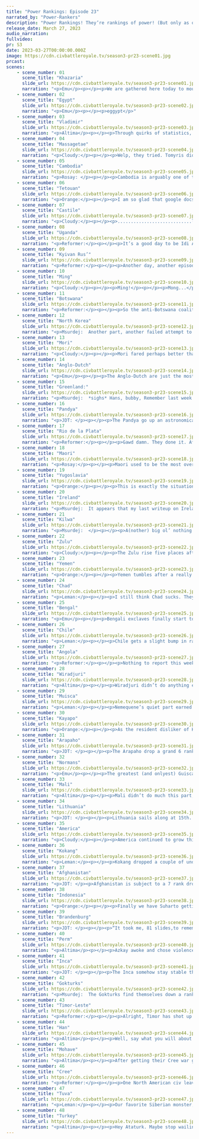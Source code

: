 ```yaml
---
title: "Power Rankings: Episode 23"
narrated_by: "Power-Rankers"
description: "Power Rankings! They’re rankings of power! (But only as of the instant of the end of the previous episode, as these are not meant to be future predictions!) Power Rankings!"
release_date: March 27, 2023
audio_narration:
fullvideo:
pr: S3
date: 2023-03-27T00:00:00.000Z
image: https://cdn.civbattleroyale.tv/season3-pr23-scene01.jpg
prcast:
scenes:
    - scene_number: 01
      scene_title: "Khazaria"
      slide_url: https://cdn.civbattleroyale.tv/season3-pr23-scene01.jpg
      narration: "<p>Emu</p><p></p><p>We are gathered here today to mourn Bulan, greatest of all leaders, Captain of the Caspian, scourge of that one Afghan line infantry, devoted father and husband, and friend to many. He was cruelly taken out of this world by Durrani the Horrible, who was promptly carved up by all his neighbors for this horrible crime. He is survived by his wife, two daughters, and a cousin in Massagetae.</p>"
    - scene_number: 02
      scene_title: "Egypt"
      slide_url: https://cdn.civbattleroyale.tv/season3-pr23-scene02.jpg
      narration: "<p>Emu</p><p></p><p>eggypt</p>"
    - scene_number: 03
      scene_title: "Vladimir"
      slide_url: https://cdn.civbattleroyale.tv/season3-pr23-scene03.jpg
      narration: "<p>Altima</p><p></p><p>Through quirks of statistics, Vladimir winds up not last despite currently being at war with a top 10 ranked civ and on one last city. Well, that’s not entirely fair to those who ranked them above last. Vladimir is unlikely to actually die in the next part. They’ve still got a largish carpet for a city-state, their terrain is fairly rough, and Perm is busy causing themselves other problems on top of thus far being fairly averse to finishing blows. There’s decent odds they walk out of this war alive; a city state doomed to die a slow death, but alive regardless.</p><p></p><p>Of course if Lithuania rejoins Vladimir will just die outright.</p>"
    - scene_number: 04
      scene_title: "Massagetae"
      slide_url: https://cdn.civbattleroyale.tv/season3-pr23-scene04.jpg
      narration: "<p>Cloudy:</p><p></p><p>Welp, they tried. Tomyris did declare war on Khazaria, as we jokingly suggested, but sadly she failed to get the kill. Now all she can do is wait for death at the hands of a larger power.</p>"
    - scene_number: 05
      scene_title: "Cambodia"
      slide_url: https://cdn.civbattleroyale.tv/season3-pr23-scene05.jpg
      narration: "<p>Rosay: </p><p></p><p>Cambodia is arguably one of the better rumps for the sole reason that they are doing what every rump should aspire to do: Be in a war for over 1000 years with the same civ and somehow manage not to die. The status quo did not dramatically change for Cambodia for this part, and at this point that is enough of a win</p>"
    - scene_number: 06
      scene_title: "Tetouan"
      slide_url: https://cdn.civbattleroyale.tv/season3-pr23-scene06.jpg
      narration: "<p>Orange:</p><p></p><p>I am so glad that google docs understands Tetouan as a word because I can never spell it correctly the first time. Can not for the life of me remember each week. Anyways I still like Tetouan I hope they survive a bit longer. :)</p>"
    - scene_number: 07
      scene_title: "Castile"
      slide_url: https://cdn.civbattleroyale.tv/season3-pr23-scene07.jpg
      narration: "<p>Cloudy:</p><p></p><p>............................lol</p><p></p><p>Amazing peace treaty. Just amazing. Congratulations.</p>"
    - scene_number: 08
      scene_title: "Uganda"
      slide_url: https://cdn.civbattleroyale.tv/season3-pr23-scene08.jpg
      narration: "<p>Reformer:</p><p></p><p>It’s a good day to be Idi Amin. A whole two ranks up. That’s Vladimir and Castile on their way down. Castile isn’t much weaker though so I could see them swapping places with Uganda as ranks ebb and flow. But that’s about it, check in next week for another news report on Uganda.</p>"
    - scene_number: 09
      scene_title: "Kyivan Rus’"
      slide_url: https://cdn.civbattleroyale.tv/season3-pr23-scene09.jpg
      narration: "<p>Reformer:</p><p></p><p>Another day, another episode of firing on defenseless embarked Turkish units. It shocks me that Turkey is keeping this war going. But oh well. To the east, Vladimir lost Adana, so Kiev’s isolation between significantly stronger civs is now complete. Doesn’t change much. But they’re not in much danger right now. Turkey obviously can’t do it. Perm probably can’t do it even with open borders through Lithuania. And Lithuania doesn’t have much of an army for some reason? I dunno what’s up with that. So yeah. They’ll be around for a while longer. </p>"
    - scene_number: 10
      scene_title: "Ming"
      slide_url: https://cdn.civbattleroyale.tv/season3-pr23-scene10.jpg
      narration: "<p>Cloudy:</p><p></p><p>Ming!</p><p></p><p>Mong...</p><p></p><p>Wait, you mean to tell me something happened to the Ming this episode? What’s that? The Maori attempted to take their Hawaiian city but failed miserably? Ha, serves them right. Ming is eternal.</p>"
    - scene_number: 11
      scene_title: "Botswana"
      slide_url: https://cdn.civbattleroyale.tv/season3-pr23-scene11.jpg
      narration: "<p>Reformer:</p><p></p><p>So the anti-Botswana coalition that I expected did not come to pass. Those war decs really were just strays. Maybe something interesting will happen in Southern Africa next episode! </p>"
    - scene_number: 12
      scene_title: "North Korea"
      slide_url: https://cdn.civbattleroyale.tv/season3-pr23-scene12.jpg
      narration: "<p>Msurdej:  Another part, another failed attempt to get relevant from North Korea. The failed invasion of Mori is another failure from the Kim dynasty. More worryingly, as more civs die, North Korea is creeping closer and closer towards the bottom 10, somewhere they have narrowly avoided so far. But it's only a matter of time until North Korea is a bottom of the barrel civ, especially if these failed invasions keep happening.</p>"
    - scene_number: 13
      scene_title: "Mori"
      slide_url: https://cdn.civbattleroyale.tv/season3-pr23-scene13.jpg
      narration: "<p>Cloudy:</p><p></p><p>Mori fared perhaps better than expected this episode, as the Gokturks bungled their naval invasion and then got attacked by the Cree before they could try again. Then North Korea declared war on them, but as usual, Kim Jong Un damaged a couple cities then chickened out. So far, then, Mori has made it through unscathed. But their empire is looking a little battered, and I have to wonder how long their reprieve will last.</p>"
    - scene_number: 14
      scene_title: "Anglo-Dutch"
      slide_url: https://cdn.civbattleroyale.tv/season3-pr23-scene14.jpg
      narration: "<p>Emu</p><p></p><p>The Anglo-Dutch are just the most civ in this game. They get in a war that goes nowhere, they trade one city for another, they continue to not get stomped by their larger neighbor. Lather, rinse, repeat. Just another day in the life of the only Willy without a Fred this side of Seattle.</p>"
    - scene_number: 15
      scene_title: "Greenland:"
      slide_url: https://cdn.civbattleroyale.tv/season3-pr23-scene15.jpg
      narration: "<p>Msurdej:  *sighs* Hans, bubby, Remember last week when I said “While it’s unlikely he’ll lose a city, this is definitely taking a turn for the worse.” Well, you’ve just taken this from worse to even worse. Giving up Godhavn to FDR was a Maria ! level play, further isolating and making your enemies stronger. It’s getting harder and harder to see a Greenland victory if they keep pulling moves like this.</p>"
    - scene_number: 16
      scene_title: "Pandya"
      slide_url: https://cdn.civbattleroyale.tv/season3-pr23-scene16.jpg
      narration: "<p>JDT: </p><p></p><p>The Pandya go up an astronomical 4 ranks, as they capitalize on the weakness of Afghanistan and seem poised to take Chagcharchan. Sure, further progress seems unlikely, but for any civ, let alone one as weak as the Pandya, capturing a single 12 pop city is already a massive W. While I wouldn’t hold out hope for the Pandyasweep, this is definitely a promising sign for future prospects. Plus, they have more troops than Afghanistan near Balkh…</p>"
    - scene_number: 17
      scene_title: "Rio de la Plata"
      slide_url: https://cdn.civbattleroyale.tv/season3-pr23-scene17.jpg
      narration: "<p>Reformer:</p><p></p><p>Gawd damn. They done it. After years and years of siege, Machu has fallen as well, and RDLP grows to a whole 6 cities. That’s some good shit! Except, you know, too little too late. Even with a 50% increase in strength, RDLP is meager and weak compared to the competing powers on the continent. RDLP’s time has long passed, but at least they’re finally fun to watch. </p>"
    - scene_number: 18
      scene_title: "Maori"
      slide_url: https://cdn.civbattleroyale.tv/season3-pr23-scene18.jpg
      narration: "<p>Rosay:</p><p></p><p>Maori used to be the most overrated civ on the cylinder, but now with the Inca having to push into Australia from literally the other side of the cylinder to make Australia and New Zealand mildly interesting, I'd say the PR ranking accurately reflects my thoughts. Though now that Wira is falling down in the rankings Maori also has to reflect that by moving even lower. Hey at least they can exploit a coalition war if Inca or Tonga want a free land grab.</p>"
    - scene_number: 19
      scene_title: "Yugoslavia"
      slide_url: https://cdn.civbattleroyale.tv/season3-pr23-scene19.jpg
      narration: "<p>Orange:</p><p></p><p>This is exactly the situation Yugoslavia does NOT want to be in. Honestly they should’ve dropped a bit further than this even. They flipped Melfi once but lost their Saharan cities and lost Titograd, really it would be best for them to peace out and focus on fighting Brandenburg. At least it will be easier since Brandenburg doesn’t know how to fight.</p>"
    - scene_number: 20
      scene_title: "Ireland"
      slide_url: https://cdn.civbattleroyale.tv/season3-pr23-scene20.jpg
      narration: "<p>Msurdej:  It appears that my last writeup on Ireland has...offended some people. I was quite surprised to see how many of you care for Ireland. It’s almost as many people as civs Micheal Collins now finds himself at war with. And to that I say...It looks like Greenland is going to take Tralee. That speed bump is going to get smaller.</p>"
    - scene_number: 21
      scene_title: "Kilwa"
      slide_url: https://cdn.civbattleroyale.tv/season3-pr23-scene21.jpg
      narration: "<p>Msurdej:  </p><p></p><p>A(nother) big ol’ nothing burger episode for Kilwa. It be like that sometimes. The likelier story of Kilwa doing nothing this part came true. And it seems like that will happen again in the next part.  It really do be like that sometimes. </p>"
    - scene_number: 22
      scene_title: "Zulu"
      slide_url: https://cdn.civbattleroyale.tv/season3-pr23-scene22.jpg
      narration: "<p>Cloudy:</p><p></p><p>The Zulu rise five places after capturing a Yemeni city in the Indian Ocean, while managing to not lose another city near Yemen’s core, at least so far. After taking two cities from Botswana not that long ago, it almost seems like the Zulu aren’t doing half bad. Could the future have more in store for them?</p>"
    - scene_number: 23
      scene_title: "Yemen"
      slide_url: https://cdn.civbattleroyale.tv/season3-pr23-scene23.jpg
      narration: "<p>Orange:</p><p></p><p>Yemen tumbles after a really active part for them. They got attacked and lost a number of colonies but none that really affected their stats too much. They are also 12 techs ahead of Zulu so if they get their fleet organized they can take Nodwengu and potentially Isandlwana. It’s really a matter if they can focus their efforts properly and not let their advanced navy just die to a mass of weaker ships. Yemen really is this Mk’s wildcard tbh.</p>"
    - scene_number: 24
      scene_title: "Chad"
      slide_url: https://cdn.civbattleroyale.tv/season3-pr23-scene24.jpg
      narration: "<p>Leman:</p><p></p><p>I still think Chad sucks. They rise thanks to Yemen’s coalition, but honestly, in my opinion Yemen is way better than Chad. Like Yemen, Chad lost population this part. Unlike Yemen, Chad wasn’t at war. It just can’t keep its people fed. So that’s awkward.</p>"
    - scene_number: 25
      scene_title: "Bengal"
      slide_url: https://cdn.civbattleroyale.tv/season3-pr23-scene25.jpg
      narration: "<p>Emu</p><p></p><p>Bengali exclaves finally start to get swallowed up, cutting off their escape route. But this part wasn't all bad for Bengal, as their main threat is beset with enemies from all sides, meaning their core is safe for now. I'm not sure if there's a path to victory for Bengal, but there's definitely a way to make it to Total War.</p>"
    - scene_number: 26
      scene_title: "Chile"
      slide_url: https://cdn.civbattleroyale.tv/season3-pr23-scene26.jpg
      narration: "<p>Leman:</p><p></p><p>Chile gets a slight bump in ranks due to its capture of a few cities in the Antarctic and I think also because of how lame Inca is looking. Like if Inca is dropping core cities to RDLP, imagine what would happen if Chile went to war? (Answer: Chile’d probably lose their entire coast. Inca’s navy is nuts.) But what if Chile goes after RDLP? Theoretically that would be just as good for Chile as it was last time, right? Better get on that before the cooler, better, faster, and strong Kayapo does.</p>"
    - scene_number: 27
      scene_title: "Angola"
      slide_url: https://cdn.civbattleroyale.tv/season3-pr23-scene27.jpg
      narration: "<p>Reformer:</p><p></p><p>Nothing to report this week. </p>"
    - scene_number: 28
      scene_title: "Wiradjuri"
      slide_url: https://cdn.civbattleroyale.tv/season3-pr23-scene28.jpg
      narration: "<p>Altima</p><p></p><p>Wiradjuri didn’t do anything except burn a perfectly good cup of coffee. Nothing’s meaningfully changed for them this part, they still have spooky northern and eastern neighbors and a need to bulk up to deal with them. Still, they have (most of) an Australia to themselves. They’ve got time to do so.</p>"
    - scene_number: 29
      scene_title: "Muisca"
      slide_url: https://cdn.civbattleroyale.tv/season3-pr23-scene29.jpg
      narration: "<p>Leman:</p><p></p><p>Nemequene’s quiet part earned him the privilege of barely holding on to the top 20. Personally, I don’t think he deserves it, but I can’t say he deserves to be all that much lower. The big problem is after fumbling the invasion of Central America and allowing Mohave to take the spoils, there’s not a good direction for Muisca to go. They could try out Kayapo again, but that seems foolish. Kayapo is 16 techs ahead. So yeah. Not really sure what Muisca can do besides bide some time and hope an opportunity presents itself.</p>"
    - scene_number: 30
      scene_title: "Kayapo"
      slide_url: https://cdn.civbattleroyale.tv/season3-pr23-scene30.jpg
      narration: "<p>Orange:</p><p></p><p>As the resident disliker of Kayapo who keeps getting the Kayapo slides: HAHA FUCK YOU KAYAPO YOU LOST THE TECH LEAD THAT YOU HAVEN’T DONE SHIT WITH. “LET THEM COOK”? NAH THEY AIN’T COOKING ANYTHING THEY GOT A BOWL OF CEREAL AND PEOPLE ARE CALLING IT THE MOTHER OF ALL SOUPS. GET FUCKED YOU WATERED DOWN MILK ONLY LIKED CAUSE YOUR FULL OF SUGAR FROSTED FLAKES ASS BITCH.</p>"
    - scene_number: 31
      scene_title: "Arapaho"
      slide_url: https://cdn.civbattleroyale.tv/season3-pr23-scene31.jpg
      narration: "<p>JDT: </p><p></p><p>The Arapaho drop a grand 6 ranks, the second largest of the week. This is in spite of them not really appearing in the part at all. And thats the issue - they’re just not good enough. Their army is 30.7k and consists of several outdated units, not nearly enough to stand up to their neighbours. They are currently undergoing happiness issues, so bad in fact that they’re spawning rebels. And worst of all, the Mohave have gotten planes, meaning their cities can easily be brought to black. If they don’t bulk up soon, all that awaits the Arapaho in the future is a tripartite division by three potential top tiers. </p>"
    - scene_number: 32
      scene_title: "Normans"
      slide_url: https://cdn.civbattleroyale.tv/season3-pr23-scene32.jpg
      narration: "<p>Emu</p><p></p><p>The greatest (and onlyest) Guiscard on the cylinder finally pounces on Tito with masterful timing, taking advantage of Tito getting clonked over the head with a bottle of Brandy to make advances on the other semi-relevant civ in Southern Europe. We have high confidence this'll make the abnormal Normans the first major empire to come from Italy, so they've taken a jump in the rankings you usually don't see outside of the first few parts.</p>"
    - scene_number: 33
      scene_title: "Mali"
      slide_url: https://cdn.civbattleroyale.tv/season3-pr23-scene33.jpg
      narration: "<p>Altima</p><p></p><p>Mali didn’t do much this part, other than completely deep-six Spain by murderous diplomacy and settle on the ashes of a prior failure. So not much. While they’re still the civ that couldn’t outfight the Spaniards, the sick men of Europe, they still walked away with progress nonetheless, progress that will make a good launching board for conquering the rest of the peninsula.</p>"
    - scene_number: 34
      scene_title: "Lithuania"
      slide_url: https://cdn.civbattleroyale.tv/season3-pr23-scene34.jpg
      narration: "<p>JDT: </p><p></p><p>Lithuania sails along at 15th. Their statline is pretty decent and their position has not changed much since the subjugation of Vladimir. This, while not much of a problem right now, may prove to become a rather large problem in the future. Their military is a relatively puny 20.2k, and while their decent production and Brandenbug and the Permians being similarly barren provide protection, should one of these powers engage it will not look good. Additionally, Perm has been sweeping through Vladimir and Afghanistan, and could potentially become a top power off these gains. </p>"
    - scene_number: 35
      scene_title: "America"
      slide_url: https://cdn.civbattleroyale.tv/season3-pr23-scene35.jpg
      narration: "<p>Cloudy:</p><p></p><p>America continued to grow this episode via its strategy of picking off cities here and there, this time by receiving Godhavn in a peace treaty with Greenland. They also attempted to take Christianshab from Mali, but made peace too early. With the war with Cree having ended as well, America is now at peace, and against all odds has actually entered a golden age, after being in a series of dark ages for most of the game. So the question is, where to next? As fans of drama, we’d probably enjoy it most if FDR beefed up his land army and decided to join the Mohave in partitioning the Arapaho.</p>"
    - scene_number: 36
      scene_title: "Kokang"
      slide_url: https://cdn.civbattleroyale.tv/season3-pr23-scene36.jpg
      narration: "<p>Leman:</p><p></p><p>Kokang dropped a couple of undefendable Antarctic cities, and honestly, I don’t care. Once settled, it's better to have them, but they were barely adding anything. Chile at least can use them, send some trade routes, defend them, you know. Kokang, by my count, isn’t really fussed. Instead, lets focus on a solid stats rise and watch that contribute to Kokang’s fairly impressive rise in ranks.</p>"
    - scene_number: 37
      scene_title: "Afghanistan"
      slide_url: https://cdn.civbattleroyale.tv/season3-pr23-scene37.jpg
      narration: "<p>JDT: </p><p>Afghanistan is subject to a 7 rank drop - one of the biggest in recent memory. The raison d’etat is obvious - the world has decided to follow the words of George W. Bush, and attack Afghanistan. It’s not just that they’re losing, it’s that they’re decisively losing. The Permian front, where most of their troops are in some element of activity, is turning to be a sweep for the Permians, and on the Indian front, they are losing Chagcharchan to the Pandya. Keep in mind, the Pandya are a whole era behind them, have in theory significantly less production and military force and I gave them one of the most brutal roastings last PR for being absolute dogshit. This doesn’t even take into account potential Bengali and Kokang incursions, though right now the former is occupied with Indonesia and the latter is hampered by the Himalayas. Even if they weren’t gonna get coalitioned to hell and back, there is reason to believe we were gonna drop them anyhow. Their army is tiny for such a big power, and their stats are getting eclipsed by larger, more powerful nations. What more is there to say? We may soon be seeing the eclipse of an empire, and we are not confident they’ll bounce back. </p>"
    - scene_number: 38
      scene_title: "Indonesia"
      slide_url: https://cdn.civbattleroyale.tv/season3-pr23-scene38.jpg
      narration: "<p>Orange:</p><p></p><p>Finally we have Suharto getting up and dealing with the Bengal colonies in his lands. Been waiting for this war since Bengal went and settled Chittagong so so long ago. The longer this war goes on the stronger Indonesia’s position becomes since they have better tech and better production. Down shall the islands fall.</p>"
    - scene_number: 39
      scene_title: "Brandenburg"
      slide_url: https://cdn.civbattleroyale.tv/season3-pr23-scene39.jpg
      narration: "<p>JDT: </p><p></p><p>“It took me, 81 slides,to remember I’m at war.”</p><p>“I forgot, about it in 2 seconds.”“Thats all….”</p>"
    - scene_number: 40
      scene_title: "Perm"
      slide_url: https://cdn.civbattleroyale.tv/season3-pr23-scene40.jpg
      narration: "<p>Altima</p><p></p><p>Azkay awoke and chose violence, for which he has been awarded two whole ranks. Yee. More seriously, it’s hard to tell how the Permian/Afghani war will progress from here. The front line is fairly thin of units for both combatants, with both having fairly significant forces in reserve ready to commit to the battle should they decide to do so. Afghans have better artillery, including actual proper artillery, and a very defensively useful UU, but fewer units in general and the disadvantage of having wars on every front. Meanwhile, the Permians are only at war with the Afghans and Vladimir, but Tuva is still a scary question mark that might well come out of nowhere to wreck things. Cloudy, the future is.</p><p></p><p>Oh, and the Vladimir war is probably going nowhere unless Lithuania joins in. Vladimir’s got too many units, rough terrain, and Perm’s busy anyway.</p>"
    - scene_number: 41
      scene_title: "Inca"
      slide_url: https://cdn.civbattleroyale.tv/season3-pr23-scene41.jpg
      narration: "<p>JDT: </p><p></p><p>The Inca somehow stay stable this part. This in spite of them losing Machu and Sao Salvador basically non-violently, and if you’re counting on them taking them back chances are not looking good. It really just seems like the Inca forgot that they have a core east of the Andes, somewhat historical given their aversion to passing the ranges in real life, but concerning with them being the crown of South America and whatnot. Nevertheless, their stats remain good, and other powers are not good enough, which leaves them good enough to stay stable. </p>"
    - scene_number: 42
      scene_title: "Gokturks"
      slide_url: https://cdn.civbattleroyale.tv/season3-pr23-scene42.jpg
      narration: "<p>Msurdej:  The Gokturks find themselves down a rank as they are at war with roughly half their neighbors. A was vs the Han might be a good idea, and a war with the Cree could generously be described as ballsy. But both deciding to team up, plus a continued war against the Mori, is  good news for Bumin. This has led to the Han on the offensive, and may mean some territory loss if the Gokturks can’t repel the invading forces.</p>"
    - scene_number: 43
      scene_title: "Timor-Leste"
      slide_url: https://cdn.civbattleroyale.tv/season3-pr23-scene43.jpg
      narration: "<p>Reformer:</p><p></p><p>Alright, Timor has shot up four ranks. Considering the company they’re in, that’s quite a bit, so let’s see what this is all about. There is one primary reason for this. Their tech has rapidly improved, to the point where they have Plastics, the tech for research labs and infantry…but sadly, without access to great war infantry, they cannot upgrade their riflemen yet. Expect that to happen next part. They will also gain railroads on that path, which will improve production greatly, not to mention the factories they unlocked on the last turn of the part. Timor’s military is already the most advanced on the globe, this will make them undefeatable, and a snowball can only gain more mass. </p>"
    - scene_number: 44
      scene_title: "Han"
      slide_url: https://cdn.civbattleroyale.tv/season3-pr23-scene44.jpg
      narration: "<p>Altima</p><p></p><p>Well, say what you will about Wu, but the man’s no coward. Most AI look at a military score twice theirs and balk. Wu struts up to that shit and slaps it in the face. The war, natal though it is, currently inclines in his favor, with his forces surrounding an enemy city and the local defense being mostly skirmishers and Knight UUs. However, the wide nature of the front plays to the greatest strategic weakness of the Civ V AI, its tendency to spread its forces across every available front rather than focusing-in-strength on any one point, leaving it vulnerable to defeat-in-detail. And indeed, his forces are very well spread-out, so this fate may well befall him. Still, the war’s young, baby. Han’s pulled this exact upset before. Let’s see if he can do it again.</p>"
    - scene_number: 45
      scene_title: "Mohave"
      slide_url: https://cdn.civbattleroyale.tv/season3-pr23-scene45.jpg
      narration: "<p>Altima</p><p></p><p>After getting their Cree war ground to a halt by the awful mountain passes, Mohavan military scientists hit the books. What if you somehow managed to put dudes in flying machines and had them drop ordinance on your targets from the sky? Then you could avoid having to navigate the hellish terrain that forms the borders between the American giants, and could just clear the way in advance of your infantry. Through some technological starts, stops, and miracles, they’ve finally made that dream a reality- the first planes now cross the skies of the cylinder in the hands of the Mohave. Now, the AI can sometimes be bad with planes, but still, this represents an enormous opportunity to push into the Cree territory while their skies are still clear. Let’s hope they can press it.</p>"
    - scene_number: 46
      scene_title: "Cree"
      slide_url: https://cdn.civbattleroyale.tv/season3-pr23-scene46.jpg
      narration: "<p>Reformer:</p><p></p><p>One North American civ leaves the top 3, another enters. Cree has elected to commit a hammer-and-anvil move against Göktürks with Han’s help. While the actual gains could range anywhere from nothing to a lot, it’s a very optimal move and most certainly worth it almost regardless of outcome. Cree has maintained competitive stats for most of the game, has fought most of their neighbors, shows perseverance and competence - absolutely a civ capable of winning the game, ultimately. As disappointing as it may be for me personally. </p>"
    - scene_number: 47
      scene_title: "Tuva"
      slide_url: https://cdn.civbattleroyale.tv/season3-pr23-scene47.jpg
      narration: "<p>Leman:</p><p></p><p>Our favorite Siberian monster, Tuva finds themselves at number two again. They’re stats are insane but not quite insane enough to break Turkey’s hold on the top spot this part. However, they are not without opportunity. Permians have started throwing their weight around again, and last time they did that, Tuva was the one who showed up and punished them for their over-extension. Well, looking at the slides, Permians are looking kind of extended again. Come on Donduk, you know you want that #1 spot. You know what to do.</p>"
    - scene_number: 48
      scene_title: "Turkey"
      slide_url: https://cdn.civbattleroyale.tv/season3-pr23-scene48.jpg
      narration: "<p>Altima</p><p></p><p>Hey Ataturk. Maybe stop wailing ineffectually on Kyiv and join everyone else in fucking with Afghanistan. Now seems like a pretty good time to start on that, they’ve got like no units on the border and are busy dealing with everyone else. Sure, the seas around Nineveh would be messy, but you could almost certainly win on land pretty decisively if you committed. No? Gonna keep fucking with Kyiv to no avail? Okay bud, you do you.</p>"
---
```

